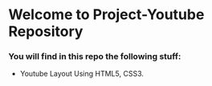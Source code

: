 # Welcome to Project-Youtube Repository

### You will find in this repo the following stuff:
* Youtube Layout Using HTML5, CSS3.